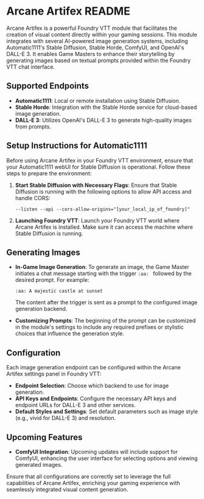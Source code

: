 # Arcane Artifex README

Arcane Artifex is a powerful Foundry VTT module that facilitates the creation of visual content directly within your gaming sessions. This module integrates with several AI-powered image generation systems, including Automatic1111's Stable Diffusion, Stable Horde, ComfyUI, and OpenAI's DALL-E 3. It enables Game Masters to enhance their storytelling by generating images based on textual prompts provided within the Foundry VTT chat interface.

## Supported Endpoints
- **Automatic1111**: Local or remote installation using Stable Diffusion.
- **Stable Horde**: Integration with the Stable Horde service for cloud-based image generation.
- **DALL-E 3**: Utilizes OpenAI's DALL-E 3 to generate high-quality images from prompts.

## Setup Instructions for Automatic1111
Before using Arcane Artifex in your Foundry VTT environment, ensure that your Automatic1111 webUI for Stable Diffusion is operational. Follow these steps to prepare the environment:

1. **Start Stable Diffusion with Necessary Flags**:
    Ensure that Stable Diffusion is running with the following options to allow API access and handle CORS:
    ```
    --listen --api --cors-allow-origins="[your_local_ip_of_foundry]"
    ```

2. **Launching Foundry VTT**:
    Launch your Foundry VTT world where Arcane Artifex is installed. Make sure it can access the machine where Stable Diffusion is running.

## Generating Images
- **In-Game Image Generation**:
    To generate an image, the Game Master initiates a chat message starting with the trigger `:aa: ` followed by the desired prompt. For example:
    ```
    :aa: A majestic castle at sunset
    ```
    The content after the trigger is sent as a prompt to the configured image generation backend.

- **Customizing Prompts**:
    The beginning of the prompt can be customized in the module's settings to include any required prefixes or stylistic choices that influence the generation style.

## Configuration
Each image generation endpoint can be configured within the Arcane Artifex settings panel in Foundry VTT:
- **Endpoint Selection**: Choose which backend to use for image generation.
- **API Keys and Endpoints**: Configure the necessary API keys and endpoint URLs for DALL-E 3 and other services.
- **Default Styles and Settings**: Set default parameters such as image style (e.g., vivid for DALL-E 3) and resolution.

## Upcoming Features
- **ComfyUI Integration**: Upcoming updates will include support for ComfyUI, enhancing the user interface for selecting options and viewing generated images.

Ensure that all configurations are correctly set to leverage the full capabilities of Arcane Artifex, enriching your gaming experience with seamlessly integrated visual content generation.